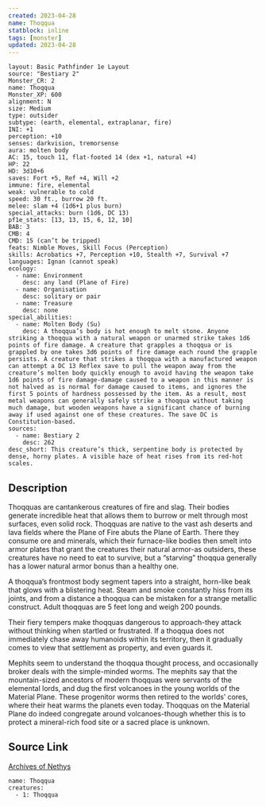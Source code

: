```yaml
---
created: 2023-04-28
name: Thoqqua
statblock: inline
tags: [monster]
updated: 2023-04-28
---
```

```statblock
layout: Basic Pathfinder 1e Layout
source: "Bestiary 2"
Monster_CR: 2
name: Thoqqua
Monster_XP: 600
alignment: N
size: Medium
type: outsider
subtype: (earth, elemental, extraplanar, fire)
INI: +1
perception: +10
senses: darkvision, tremorsense
aura: molten body
AC: 15, touch 11, flat-footed 14 (dex +1, natural +4)
HP: 22
HD: 3d10+6
saves: Fort +5, Ref +4, Will +2
immune: fire, elemental
weak: vulnerable to cold
speed: 30 ft., burrow 20 ft.
melee: slam +4 (1d6+1 plus burn)
special_attacks: burn (1d6, DC 13)
pf1e_stats: [13, 13, 15, 6, 12, 10]
BAB: 3
CMB: 4
CMD: 15 (can’t be tripped)
feats: Nimble Moves, Skill Focus (Perception)
skills: Acrobatics +7, Perception +10, Stealth +7, Survival +7
languages: Ignan (cannot speak)
ecology:
  - name: Environment
    desc: any land (Plane of Fire)
  - name: Organisation
    desc: solitary or pair
  - name: Treasure
    desc: none
special_abilities:
  - name: Molten Body (Su)
    desc: A thoqqua’s body is hot enough to melt stone. Anyone striking a thoqqua with a natural weapon or unarmed strike takes 1d6 points of fire damage. A creature that grapples a thoqqua or is grappled by one takes 3d6 points of fire damage each round the grapple persists. A creature that strikes a thoqqua with a manufactured weapon can attempt a DC 13 Reflex save to pull the weapon away from the creature’s molten body quickly enough to avoid having the weapon take 1d6 points of fire damage-damage caused to a weapon in this manner is not halved as is normal for damage caused to items, and ignores the first 5 points of hardness possessed by the item. As a result, most metal weapons can generally safely strike a thoqqua without taking much damage, but wooden weapons have a significant chance of burning away if used against one of these creatures. The save DC is Constitution-based.
sources:
  - name: Bestiary 2
    desc: 262
desc_short: This creature’s thick, serpentine body is protected by dense, horny plates. A visible haze of heat rises from its red-hot scales.
```
## Description
Thoqquas are cantankerous creatures of fire and slag. Their bodies generate incredible heat that allows them to burrow or melt through most surfaces, even solid rock. Thoqquas are native to the vast ash deserts and lava fields where the Plane of Fire abuts the Plane of Earth. There they consume ore and minerals, which their furnace-like bodies then smelt into armor plates that grant the creatures their natural armor-as outsiders, these creatures have no need to eat to survive, but a “starving” thoqqua generally has a lower natural armor bonus than a healthy one.

A thoqqua’s frontmost body segment tapers into a straight, horn-like beak that glows with a blistering heat. Steam and smoke constantly hiss from its joints, and from a distance a thoqqua can be mistaken for a strange metallic construct. Adult thoqquas are 5 feet long and weigh 200 pounds.

Their fiery tempers make thoqquas dangerous to approach-they attack without thinking when startled or frustrated. If a thoqqua does not immediately chase away humanoids within its territory, then it gradually comes to view that settlement as property, and even guards it.

Mephits seem to understand the thoqqua thought process, and occasionally broker deals with the simple-minded worms. The mephits say that the mountain-sized ancestors of modern thoqquas were servants of the elemental lords, and dug the first volcanoes in the young worlds of the Material Plane. These progenitor worms then retired to the worlds’ cores, where their heat warms the planets even today. Thoqquas on the Material Plane do indeed congregate around volcanoes-though whether this is to protect a mineral-rich food site or a sacred place is unknown.
## Source Link
[Archives of Nethys](https://aonprd.com/MonsterDisplay.aspx?ItemName=Thoqqua)
```encounter-table
name: Thoqqua
creatures:
  - 1: Thoqqua
```
